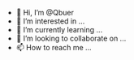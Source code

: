 - 👋 Hi, I’m @Qbuer
- 👀 I’m interested in ...
- 🌱 I’m currently learning ...
- 💞️ I’m looking to collaborate on ...
- 📫 How to reach me ...

<!---
Qbuer/Qbuer is a ✨ special ✨ repository because its `README.md` (this file) appears on your GitHub profile.
You can click the Preview link to take a look at your changes.
--->
